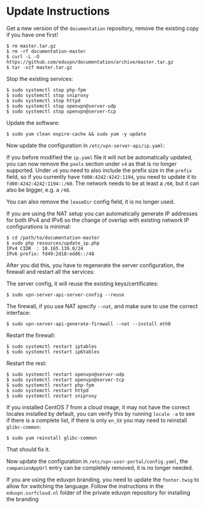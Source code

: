 # Update Instructions

Get a new version of the `documentation` repository, remove the existing 
copy if you have one first!

    $ rm master.tar.gz
    $ rm -rf documentation-master
    $ curl -L -O https://github.com/eduvpn/documentation/archive/master.tar.gz
    $ tar -xzf master.tar.gz

Stop the existing services:

    $ sudo systemctl stop php-fpm
    $ sudo systemctl stop sniproxy
    $ sudo systemctl stop httpd
    $ sudo systemctl stop openvpn@server-udp
    $ sudo systemctl stop openvpn@server-tcp

Update the software:

    $ sudo yum clean expire-cache && sudo yum -y update

Now update the configuration in `/etc/vpn-server-api/ip.yaml`:

If you before modified the `ip.yaml` file it will not be automatically updated,
you can now remove the `pools` section under `v4` as that is no longer 
supported. Under `v6` you need to also include the prefix size in the `prefix` 
field, so if you currently have `fd00:4242:4242:1194`, you need to update it 
to `fd00:4242:4242:1194::/60`. The network needs to be at least a `/60`, but it
can also be bigger, e.g. a `/48`.

You can also remove the `leaseDir` config field, it is no longer used.

If you are using the NAT setup you can automatically generate IP addresses for
both IPv4 and IPv6 so the change of overlap with existing network IP 
configurations is minimal:

    $ cd /path/to/documentation-master
    $ sudo php resources/update_ip.php 
    IPv4 CIDR  : 10.165.139.0/24
    IPv6 prefix: fd49:2d18:edd6::/48

After you did this, you have to regenerate the server configuration, the 
firewall and restart all the services:

The server config, it will reuse the existing keys/certificates:

    $ sudo vpn-server-api-server-config --reuse

The firewall, if you use NAT specify `--nat`, and make sure to use the correct
interface:

    $ sudo vpn-server-api-generate-firewall --nat --install eth0

Restart the firewall:

    $ sudo systemctl restart iptables
    $ sudo systemctl restart ip6tables

Restart the rest:

    $ sudo systemctl restart openvpn@server-udp
    $ sudo systemctl restart openvpn@server-tcp
    $ sudo systemctl restart php-fpm
    $ sudo systemctl restart httpd
    $ sudo systemctl restart sniproxy

If you installed CentOS 7 from a cloud image, it may not have the correct 
locales installed by default, you can verify this by running `locale -a` to 
see if there is a complete list, if there is only `en_XX` you may need to 
reinstall `glibc-common`:

    $ sudo yum reinstall glibc-common

That should fix it.

Now update the configuration in `/etc/vpn-user-portal/config.yaml`, the
`companionAppUrl` entry can be completely removed, it is no longer needed.

If you are using the eduvpn branding, you need to update the `footer.twig` to
allow for switching the language. Follow the instructions in the 
`eduvpn.surfcloud.nl` folder of the private eduvpn repository for installing 
the branding 

